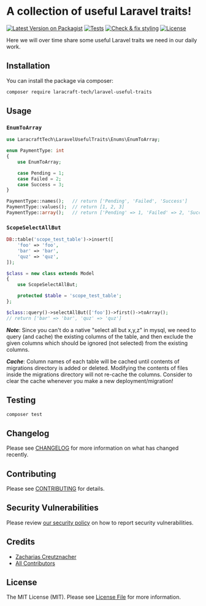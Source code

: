 # A collection of useful Laravel traits!

[![Latest Version on Packagist](https://img.shields.io/packagist/v/laracraft-tech/laravel-useful-traits.svg?style=flat-square)](https://packagist.org/packages/laracraft-tech/laravel-useful-traits)
[![Tests](https://github.com/laracraft-tech/laravel-useful-traits/actions/workflows/run-tests.yml/badge.svg?branch=main)](https://github.com/laracraft-tech/laravel-useful-traits/actions/workflows/run-tests.yml)
[![Check & fix styling](https://github.com/laracraft-tech/laravel-useful-traits/actions/workflows/fix-php-code-style-issues.yml/badge.svg?branch=main)](https://github.com/laracraft-tech/laravel-useful-traits/actions/workflows/fix-php-code-style-issues.yml)
[![License](https://img.shields.io/packagist/l/laracraft-tech/laravel-useful-traits.svg?style=flat-square)](https://packagist.org/packages/laracraft-tech/laravel-useful-traits)
<!--[![Total Downloads](https://img.shields.io/packagist/dt/laracraft-tech/laravel-useful-traits.svg?style=flat-square)](https://packagist.org/packages/laracraft-tech/laravel-useful-traits)-->

Here we will over time share some useful Laravel traits we need in our daily work.

## Installation

You can install the package via composer:

```bash
composer require laracraft-tech/laravel-useful-traits
```

## Usage

### `EnumToArray`

```php
use LaracraftTech\LaravelUsefulTraits\Enums\EnumToArray;

enum PaymentType: int
{
    use EnumToArray;

    case Pending = 1;
    case Failed = 2;
    case Success = 3;
}

PaymentType::names();   // return ['Pending', 'Failed', 'Success']
PaymentType::values();  // return [1, 2, 3]
PaymentType::array();   // return ['Pending' => 1, 'Failed' => 2, 'Success' => 3]
```

### `ScopeSelectAllBut`

```php
DB::table('scope_test_table')->insert([
    'foo' => 'foo',
    'bar' => 'bar',
    'quz' => 'quz',
]);

$class = new class extends Model
{
    use ScopeSelectAllBut;

    protected $table = 'scope_test_table';
};

$class::query()->selectAllBut(['foo'])->first()->toArray();
// return ['bar' => 'bar', 'quz' => 'quz']
```

***Note***: Since you can't do a native "select all but x,y,z" in mysql, we need to query (and cache) the existing columns of the table,
and then exclude the given columns which should be ignored (not selected) from the existing columns.

***Cache***: Column names of each table will be cached until contents of migrations directory is added or deleted.
Modifying the contents of files inside the migrations directory will not re-cache the columns.
Consider to clear the cache whenever you make a new deployment/migration!

## Testing

```bash
composer test
```

## Changelog

Please see [CHANGELOG](CHANGELOG.md) for more information on what has changed recently.

## Contributing

Please see [CONTRIBUTING](CONTRIBUTING.md) for details.

## Security Vulnerabilities

Please review [our security policy](../../security/policy) on how to report security vulnerabilities.

## Credits

- [Zacharias Creutznacher](https://github.com/laracraft-tech)
- [All Contributors](../../contributors)

## License

The MIT License (MIT). Please see [License File](LICENSE.md) for more information.
